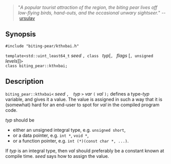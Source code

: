 > "*A popular tourist attraction of the region, the biting pear lives off low-flying birds, hand-outs, and the occasional unwary sightseer.*" --&nbsp;[ursulav](http://ursulav.deviantart.com/art/The-Biting-Pear-of-Salamanca-29677500)

## Synopsis

`#include "biting-pear/kthxbai.h"`

`template<std::uint_least64_t` *seed* `, class ` *typ*[`, ` *flags* [`, unsigned ` *levels*]]`>`<br>`class biting_pear::kthxbai;`

## Description

`biting_pear::kthxbai<` *seed* `,  `*typ* `>` *var* `(` *val* `);` defines a type-*typ* variable, and gives it a value. The value is assigned in such a way that it is (somewhat) hard for an end-user to spot for *val* in the compiled program code.

*typ* should be

- either an unsigned integral type, e.g. `unsigned short`,
- or a data pointer, e.g. `int *`, `void *`,
- or a function pointer, e.g. `int (*)(const char *, ...)`.

If *typ* is an integral type, then *val* should preferably be a constant known at compile time. *seed* says how to assign the value.
